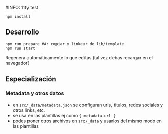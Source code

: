 #INFO: 11ty test

~~~
npm install
~~~

## Desarrollo

~~~
npm run prepare #A: copiar y linkear de lib/template
npm run start 
~~~

Regenera automáticamente lo que editás (tal vez debas recargar en el navegador)

## Especialización

### Metadata y otros datos

* en `src/_data/metadata.json` se configuran urls, titulos, redes sociales y otros links, etc.
* se usa en las plantillas ej como `{ metadata.url }`
* podes poner otros archivos en `src/_data` y usarlos del mismo modo en las plantillas


